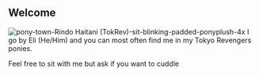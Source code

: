 ## Welcome
![pony-town-Rindo Haitani (TokRev)-sit-blinking-padded-ponyplush-4x](https://github.com/user-attachments/assets/db0ab7e2-2139-45dd-ab1e-a796063ef311)
I go by Eli (He/Him) and you can most often find me in my Tokyo Revengers ponies.

Feel free to sit with me but ask if you want to cuddle


